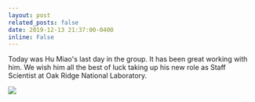 ```yaml
---
layout: post
related_posts: false
date: 2019-12-13 21:37:00-0400
inline: False
---
```


Today was Hu Miao's last day in the group. It has been great working with him. We wish him all the best of luck taking up his new role as Staff Scientist at Oak Ridge National Laboratory.


<div class="img_row">
    <img class="col one first" src="{{ site.baseurl }}/assets/img/miao_leaving.jpg">
</div>
